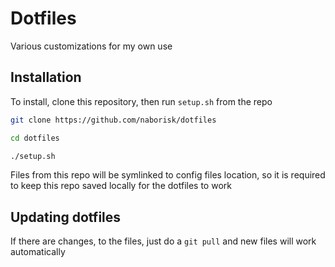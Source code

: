 # Dotfiles
Various customizations for my own use

## Installation
To install, clone this repository, then run `setup.sh` from the repo
```sh
git clone https://github.com/naborisk/dotfiles

cd dotfiles

./setup.sh
```

Files from this repo will be symlinked to config files location, so it is required to keep this repo saved locally for the dotfiles to work

## Updating dotfiles
If there are changes, to the files, just do a `git pull` and new files will work automatically
